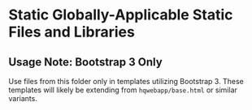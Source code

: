 # Static Globally-Applicable Static Files and Libraries

## Usage Note: Bootstrap 3 Only

Use files from this folder only in templates utilizing Bootstrap 3. These templates
will likely be extending from `hqwebapp/base.html` or similar variants.
